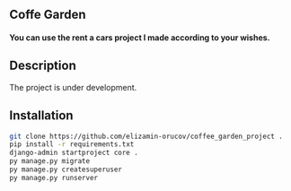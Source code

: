 ## Coffe Garden
#### You can use the rent a cars project I made according to your wishes.

## Description

The project is under development.

## Installation
````bash
git clone https://github.com/elizamin-orucov/coffee_garden_project .
pip install -r requirements.txt
django-admin startproject core .
py manage.py migrate
py manage.py createsuperuser
py manage.py runserver
````